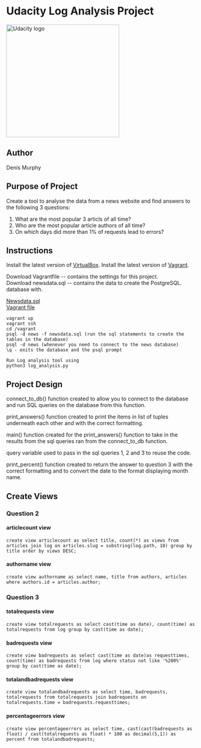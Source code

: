 # Udacity Log Analysis Project

<a href="https://www.udacity.com/">
  <img src="https://s3-us-west-1.amazonaws.com/udacity-content/rebrand/svg/logo.min.svg" width="300" alt="Udacity logo">
</a>

## Author
Denis Murphy

## Purpose of Project

Create a tool to analyse the data from a news website and find answers to the following 3 questions:

1. What are the most popular 3 articls of all time?
2. Who are the most popular article authors of all time?
3. On which days did more than 1% of requests lead to errors?

## Instructions

Install the latest version of [VirtualBox](https://www.virtualbox.org/wiki/Downloads).
Install the latest version of [Vagrant](https://www.vagrantup.com/).

Download Vagrantfile -- contains the settings for this project. </br>
Download newsdata.sql -- contains the data to create the PostgreSQL. </br> database with.

<a href="https://drive.google.com/uc?export=download&id=1H_FA_WJQ_cPILbi8mAKymbfnVEn6kU9p" download>Newsdata.sql</a></br>
<a href="https://drive.google.com/uc?export=download&id=1t0uXEVC2UIr8LRiCOkz24O4WUYUsgY4I" download>Vagrant file</a>


```
vagrant up
vagrant ssh
cd /vagrant
psql -d news -f newsdata.sql (run the sql statements to create the tables in the database)
psql -d news (whenever you need to connect to the news database)
\q - exits the database and the psql prompt

Run Log analysis tool using
python3 log_analysis.py

```

## Project Design

connect_to_db() function created to allow you to connect to the database and run SQL queries on the database from this function.

print_answers() function created to print the items in list of tuples underneath each other and with the correct formatting.

main() function created for the print_answers() function to take in the results from the sql queries ran from the connect_to_db function.

query variable used to pass in the sql queries 1, 2 and 3 to reuse the code.

print_percent() function created to return the answer to question 3 with the correct
formatting and to convert the date to the format displaying month name.


## Create Views
### Question 2

#### articlecount view
```
create view articlecount as select title, count(*) as views from articles join log on articles.slug = substring(log.path, 10) group by title order by views DESC;
```

#### authorname view

```
create view authorname as select name, title from authors, articles  where authors.id = articles.author;
```

### Question 3

#### totalrequests view

```
create view totalrequests as select cast(time as date), count(time) as totalrequests from log group by cast(time as date);

```

#### badrequests view

```
create view badrequests as select cast(time as date)as requesttimes, count(time) as badrequests from log where status not like '%200%' group by cast(time as date);

```


#### totalandbadrequests view

```
create view totalandbadrequests as select time, badrequests, totalrequests from totalrequests join badrequests on totalrequests.time = badrequests.requesttimes;

```

#### percentageerrors view

```
create view percentageerrors as select time, cast(cast(badrequests as float) / cast(totalrequests as float) * 100 as decimal(5,1)) as percent from totalandbadrequests;
```
